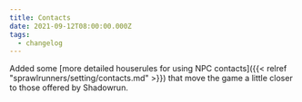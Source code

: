 ```yaml
---
title: Contacts
date: 2021-09-12T08:00:00.000Z
tags:
  - changelog
---
```


Added some [more detailed houserules for using NPC contacts]({{< relref "sprawlrunners/setting/contacts.md" >}}) that move the game a little closer to those offered by Shadowrun.
<!--more-->